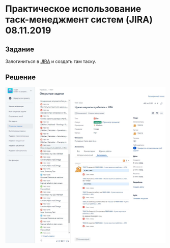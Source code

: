 # Практическое использование таск-менеджмент систем (JIRA) 08.11.2019 

## Задание 

Залогиниться в [JIRA]( https://testbase.atlassian.net/secure/RapidBoard.jspa?rapidView=41&selectedIssue=TEST-13) и создать там таску.

## Решение

![screenshot](screenshot.jpg)